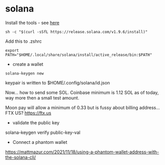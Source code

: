 # solana

Install the tools - see [here](https://docs.solana.com/cli/install-solana-cli-tools)

```
sh -c "$(curl -sSfL https://release.solana.com/v1.9.6/install)"
```

Add this to .zshrc


```
export PATH="$HOME/.local/share/solana/install/active_release/bin:$PATH"
```

* create a wallet

```
solana-keygen new
```

keypair is written to $HOME/.config/solana/id.json

Now... how to send some SOL. Coinbase minimum is 1.12 SOL as of today, way more then a small test amount.

Moon pay will allow a minimum of 0.33 but is fussy about billing address...
FTX US? https://ftx.us

* validate the public key

solana-keygen verify public-key-val

* Connect a phantom wallet

https://mattmazur.com/2021/11/18/using-a-phantom-wallet-address-with-the-solana-cli/

